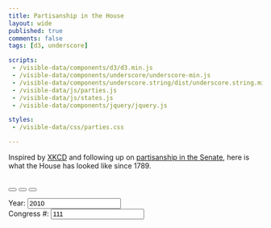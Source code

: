 ```yaml
---
title: Partisanship in the House
layout: wide
published: true
comments: false
tags: [d3, underscore]

scripts:
 - /visible-data/components/d3/d3.min.js
 - /visible-data/components/underscore/underscore-min.js
 - /visible-data/components/underscore.string/dist/underscore.string.min.js
 - /visible-data/js/parties.js
 - /visible-data/js/states.js
 - /visible-data/components/jquery/jquery.js

styles:
 - /visible-data/css/parties.css

---
```

<style type="text/css">
body { position: relative; }

div.caption {
	padding: .5em;
	background-color: white;
	border: 1px solid #555;
}

#congress {
	margin-top: 1em;
}
#buttons {
	margin-top: 1.75em;
}

</style>

Inspired by [XKCD](http://xkcd.com/1127/large/) and following up on [partisanship in the Senate](/visible-data/2012/05/21/partisanship-over-111-congresses/), here is what the House has looked like since 1789.

<div id="chart-wrapper" class="row">
	<div id="chart" class="span8 col-md-8"> </div>
	<div id="buttons" class="btn-group span2 col-md-2">
		<button class="btn" id="previous">
			<i class="glyphicon glyphicon-step-backward" id="previous-icon" data-original-title="Earlier"> </i>
		</button>
		<button class="btn" id="random">
			<i class="glyphicon glyphicon-random" data-original-title="Random"> </i>
		</button>
		<button class="btn" id="next">
			<i class="glyphicon glyphicon-step-forward" id="next-icon" data-original-title="Later"> </i>
		</button>
	</div>
	<form class="form-horizontal span4 col-md-4" id="congress">
		<div class="form-group">
			<div class="span3">
				<label>Year: </label>
				<input name="year" class="span2 form-control" 
					type="text" value="2010" 
					max="2010"
					min="1789" />
			</div>
			<div class="span2">
				<label>Congress #:</label>
				<input name="congress" class="span2 form-control" 
					type="text" value="111" 
					max="111"
					min="1" />
			</div>
		</div>
	</form>
    <div id="parties" class="span4 col-md-4"></div>
</div>

<table id="members" class="table table-condensed table-striped span12 col-md-12">
    <thead></thead>
    <tbody></tbody>
</table>

<script type="text/javascript">
// mise en place
function memberKey(d) { return d['ICPSR ID Number']; }

function slugify(text) {
    text = String(text)
        .toLowerCase()
        .replace(/[^\w\s\-]/g, '')
        .replace(/[\-\s]+/g, '-');
    return text;
}

function getCongress(year) {
    // return congress number for a given year
    return Math.floor((year - 1789) / 2 + 1);
}

function getYear(congress) {
    // return starting year for congress number
    return 1789 + (congress * 2) - 2;
}

function translate(x, y) {
	return "translate("+x+","+y+")"; 
}

var margin = { top: 10, right: 10, bottom: 10, left: 10 }
  , height = 400
  , width = 600
  , url = "/visible-data/data/house-DWN-1-111.csv"
  , byCongress
  , chart
  , player;

var template = _.template('<h4><%= Name %></h4><p><%= Party %> (<%= State %>)</p>');

var nest = d3.nest().key(function(d) { return d.Congress; });

// a caption, for use later
var caption = d3.select('body').append('div')
    .attr('class', 'caption')
    .style('display', 'none')
    .style('position', 'absolute');

// fetch data early and often
d3.csv(url, function(data) {
    window.data = data;
    var state;
    _.each(data, function(d, i) {
        d.Congress = +d.Congress;
        d.Party = PARTIES[d.Party];
        d['1st Dimension Coordinate'] = Number(d['1st Dimension Coordinate']);
        d['2nd Dimension Coordinate'] = Number(d['2nd Dimension Coordinate']);
        if (_.has(STATES, d['State Code'])) {
            // clean this up a bit
            state = STATES[d['State Code']]['name'].toLowerCase();
            state = _.str.titleize(state);
            d['State'] = state;
            d['Postal'] = STATES[d['State Code']]['abbr'];
        }
        
        d.slug = slugify(d.Party);
    });

    byCongress = nest.map(data);

    jQuery(function($) {
    	// get a player
    	player = new Player();
    	player.random();

    	// key controls
    	d3.select(window).on('keydown', function() {
    	    switch (d3.event.keyCode) {
    	        case 37: player.previous(); break;
    	        case 39: player.next(); break;
    	    }
    	});
    });

});

// setup our chart, wrapped in a closure
chart = d3.select('#chart').append('svg')
    .attr('height', height + margin.top + margin.bottom)
    .attr('width', width + margin.left + margin.right)
  .append('g')
    .attr('transform', translate(margin.left, 0));

var x = d3.scale.linear()
    .domain([-1.5, 1.5])
    .range([0, width]);

var y = d3.scale.linear()
    .domain([-1.5, 1.5])
    .range([0, height]);

var xAxis = d3.svg.axis()
    .scale(x)
    .ticks(3)
    .tickFormat(String)
    .orient('bottom');

var yAxis = d3.svg.axis()
    .scale(y)
    .ticks(3)
    .tickFormat(String)
    .orient('left');

// the chart
chart.append('g')
    .attr('class', 'x axis')
    .attr('transform', 'translate(0,' + (height / 2) + ')')
    .call(xAxis);

chart.append('text')
    .attr('class', 'axis label')
    .attr('transform', 'translate(0,' + (height / 2 - 5) + ')')
    .text('1st Dimension');

chart.append('g')
    .attr('class', 'y axis')
    .attr('transform', 'translate(' + (width / 2) + ',0)')
    .call(yAxis);

chart.append('text')
    .attr('class', 'axis label')
    .attr('transform', translate(width / 2 + 5), margin.top + margin.bottom)
    .text('2nd Dimension');


function plotCongress(congress) {
    // chart first and second dimentions on a scatterplot
    var data = byCongress[congress];
    var circles = chart.selectAll('circle')
        .data(data, memberKey);
    
    circles.enter()
        .append('circle')
        .attr('class', function(d) { return d.slug; })
        .attr('cx', function(d) { return x(d['1st Dimension Coordinate']); })
        .attr('cy', function(d) { return y(d['2nd Dimension Coordinate']); })
      .transition()
        .duration(1000)
        .attr('r', 4);

    circles.transition()
        .duration(1000)
        .attr('class', function(d) { return d.slug; })
        .attr('r', 4)
        .attr('cx', function(d) { return x(d['1st Dimension Coordinate']); })
        .attr('cy', function(d) { return y(d['2nd Dimension Coordinate']); });

    circles.exit()
        .transition()
        .duration(1000)
        .attr('r', 0)
        .remove();

    circles.on('mouseover', function(d, i) {
        var position = d3.mouse(document.body);
        this.setAttribute('r', 8);
        caption.style('display', 'block')
            .style('left', (position[0] + 10) + 'px')
            .style('top', (position[1] + 10) + 'px')
            .html(template(d));
    })
    .on('mouseout', function(d, i) {
        this.setAttribute('r', 4);
        caption.style('display', 'none');
    });

}

function memberTable(congress) {
	// build a table of members
    var data = byCongress[congress].sort(function(a, b) {
        return a['1st Dimension Coordinate'] - b['1st Dimension Coordinate'];
    });
    
    var fields = [
        'Name', 'State', 'District', 'Party', 
        '1st Dimension Coordinate', 
        '2nd Dimension Coordinate'];
	
    var table = d3.select('#members');

	// headings
	table.select('thead').selectAll('th')
	    .data(fields)
	  .enter().append('th')
	    .text(String);

    // rows and columns
    var rows = table.select('tbody').selectAll('tr')
        .data(data, memberKey);

    rows.enter()
        .append('tr')
        .order();

    rows.exit().remove();

    rows.sort(function(a, b) {
        return a['1st Dimension Coordinate'] - b['1st Dimension Coordinate'];
    });


    rows.selectAll('td')
        .data(function(d) { return _.map(fields, function(f) {
            return d[f];
        }) 
    })
      .enter().append('td')
        .text(String);
}

function plotParties(congress) {
    // a bar chart of party breakdown
    var data = byCongress[congress]
        parties = _.countBy(data, 'Party');

    return parties;
}

function Player() {
    this.congress = $('[name=congress]');
    this.year = $('[name=year]');
    this.min = 1;
    this.max = 111;
    this.current = Number(this.congress.val() || this.max);

    var player = this;
    $('#next').on('click', function(e) {
        e.preventDefault();
        player.next();
    });

    $('#previous').on('click', function(e) {
        e.preventDefault();
        player.previous();
    });

    $('#random').on('click', function(e) {
        e.preventDefault();
        player.random();
    });

    this.congress.on('change', function(e) {
        var value = $(this).val();
        player.update(value);
    });

    this.year.on('change', function(e) {
        var value = getCongress($(this).val());
        player.update(value);
    });

    $('form').submit(function(e) { 
        e.preventDefault(); 
        player.update();
    });
}

Player.prototype.update = function(congress) {
    congress = congress || this.congress.val();
    this.congress.val(congress);
    this.year.val(getYear(congress));
    plotCongress(congress);
    memberTable(congress);
    plotParties(congress);
    this.current = congress;
};

Player.prototype.next = function() {
    if (this.current < this.max) {
        this.update(this.current + 1);
    }
};

Player.prototype.previous = function() {
    if (this.current > this.min) {
        this.update(this.current - 1);
    }
};

Player.prototype.random = function() {
    this.update(Math.floor(Math.random() * 111));
};

</script>
